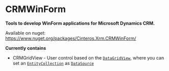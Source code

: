 # CRMWinForm
__Tools to develop WinForm applications for Microsoft Dynamics CRM.__

Available on nuget: https://www.nuget.org/packages/Cinteros.Xrm.CRMWinForm/


__Currently contains__

* CRMGridView - User control based on the [``DataGridView``](https://msdn.microsoft.com/en-us/library/System.Windows.Forms.DataGridView(v=vs.110).aspx), where you can set an [``EntityCollection``](https://msdn.microsoft.com/en-us/library/microsoft.xrm.sdk.entitycollection.aspx) as [``DataSource``](https://msdn.microsoft.com/en-us/library/system.windows.forms.datagridview.datasource(v=vs.110).aspx)



